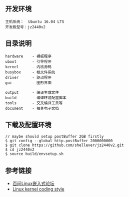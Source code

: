 ## 开发环境

```
主机系统：  Ubuntu 16.04 LTS 
开发板型号：jz2440v2
```


## 目录说明

```
hardware    - 裸板程序
uboot       - 引导程序
kernel      - 内核源码
busybox     - 根文件系统
driver      - 驱动程序
gui         - 图形界面

output      - 编译生成文件
build       - 编译环境配置脚本
tools       - 交叉编译工具等
document    - 相关电子文档
```


## 下载及配置环境

```
// maybe should setup postBuffer 2GB firstly
$ git config --global http.postBuffer 2000000000
$ git clone https://github.com/shellever/jz2440v2.git
$ cd jz2440v2
$ source build/envsetup.sh
```


## 参考链接

- [百问Linux嵌入式论坛](http://bbs.100ask.org/forum.php)
- [Linux kernel coding style](https://www.kernel.org/doc/html/latest/process/coding-style.html)

